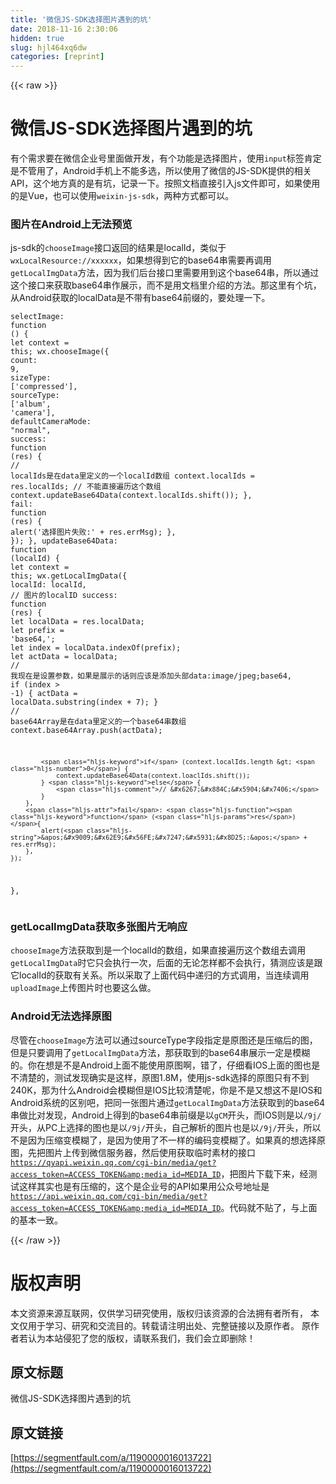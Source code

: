 ```yaml
---
title: '微信JS-SDK选择图片遇到的坑' 
date: 2018-11-16 2:30:06
hidden: true
slug: hjl464xq6dw
categories: [reprint]
---
```


{{< raw >}}
<h1 id="articleHeader0">&#x5FAE;&#x4FE1;JS-SDK&#x9009;&#x62E9;&#x56FE;&#x7247;&#x9047;&#x5230;&#x7684;&#x5751;</h1><p>&#x6709;&#x4E2A;&#x9700;&#x6C42;&#x8981;&#x5728;&#x5FAE;&#x4FE1;&#x4F01;&#x4E1A;&#x53F7;&#x91CC;&#x9762;&#x505A;&#x5F00;&#x53D1;&#xFF0C;&#x6709;&#x4E2A;&#x529F;&#x80FD;&#x662F;&#x9009;&#x62E9;&#x56FE;&#x7247;&#xFF0C;&#x4F7F;&#x7528;<code>input</code>&#x6807;&#x7B7E;&#x80AF;&#x5B9A;&#x662F;&#x4E0D;&#x7BA1;&#x7528;&#x4E86;&#xFF0C;Android&#x624B;&#x673A;&#x4E0A;&#x4E0D;&#x80FD;&#x591A;&#x9009;&#xFF0C;&#x6240;&#x4EE5;&#x4F7F;&#x7528;&#x4E86;&#x5FAE;&#x4FE1;&#x7684;JS-SDK&#x63D0;&#x4F9B;&#x7684;&#x76F8;&#x5173;API&#xFF0C;&#x8FD9;&#x4E2A;&#x5730;&#x65B9;&#x771F;&#x7684;&#x662F;&#x6709;&#x5751;&#xFF0C;&#x8BB0;&#x5F55;&#x4E00;&#x4E0B;&#x3002;&#x6309;&#x7167;&#x6587;&#x6863;&#x76F4;&#x63A5;&#x5F15;&#x5165;js&#x6587;&#x4EF6;&#x5373;&#x53EF;&#xFF0C;&#x5982;&#x679C;&#x4F7F;&#x7528;&#x7684;&#x662F;Vue&#xFF0C;&#x4E5F;&#x53EF;&#x4EE5;&#x4F7F;&#x7528;<code>weixin-js-sdk</code>&#xFF0C;&#x4E24;&#x79CD;&#x65B9;&#x5F0F;&#x90FD;&#x53EF;&#x4EE5;&#x3002;</p><h3 id="articleHeader1">&#x56FE;&#x7247;&#x5728;Android&#x4E0A;&#x65E0;&#x6CD5;&#x9884;&#x89C8;</h3><p>js-sdk&#x7684;<code>chooseImage</code>&#x63A5;&#x53E3;&#x8FD4;&#x56DE;&#x7684;&#x7ED3;&#x679C;&#x662F;localId&#xFF0C;&#x7C7B;&#x4F3C;&#x4E8E;<code>wxLocalResource://xxxxxx</code>&#xFF0C;&#x5982;&#x679C;&#x60F3;&#x5F97;&#x5230;&#x5B83;&#x7684;base64&#x4E32;&#x9700;&#x8981;&#x518D;&#x8C03;&#x7528;<code>getLocalImgData</code>&#x65B9;&#x6CD5;&#xFF0C;&#x56E0;&#x4E3A;&#x6211;&#x4EEC;&#x540E;&#x53F0;&#x63A5;&#x53E3;&#x91CC;&#x9700;&#x8981;&#x7528;&#x5230;&#x8FD9;&#x4E2A;base64&#x4E32;&#xFF0C;&#x6240;&#x4EE5;&#x901A;&#x8FC7;&#x8FD9;&#x4E2A;&#x63A5;&#x53E3;&#x6765;&#x83B7;&#x53D6;base64&#x4E32;&#x4F5C;&#x5C55;&#x793A;&#xFF0C;&#x800C;&#x4E0D;&#x662F;&#x7528;&#x6587;&#x6863;&#x91CC;&#x4ECB;&#x7ECD;&#x7684;&#x65B9;&#x6CD5;&#x3002;&#x90A3;&#x8FD9;&#x91CC;&#x6709;&#x4E2A;&#x5751;&#xFF0C;&#x4ECE;Android&#x83B7;&#x53D6;&#x7684;localData&#x662F;&#x4E0D;&#x5E26;&#x6709;base64&#x524D;&#x7F00;&#x7684;&#xFF0C;&#x8981;&#x5904;&#x7406;&#x4E00;&#x4E0B;&#x3002;</p><div class="widget-codetool" style="display:none"><div class="widget-codetool--inner"><span class="selectCode code-tool" data-toggle="tooltip" data-placement="top" title="" data-original-title="&#x5168;&#x9009;"></span> <span type="button" class="copyCode code-tool" data-toggle="tooltip" data-placement="top" data-clipboard-text="selectImage: function () {
    let context = this;
    wx.chooseImage({
        count: 9,
        sizeType: [&apos;compressed&apos;], 
        sourceType: [&apos;album&apos;, &apos;camera&apos;], 
        defaultCameraMode: &quot;normal&quot;, 
        success: function (res) {
            // localIds&#x662F;&#x5728;data&#x91CC;&#x5B9A;&#x4E49;&#x7684;&#x4E00;&#x4E2A;localId&#x6570;&#x7EC4;
            context.localIds = res.localIds;
            // &#x4E0D;&#x80FD;&#x76F4;&#x63A5;&#x904D;&#x5386;&#x8FD9;&#x4E2A;&#x6570;&#x7EC4;
            context.updateBase64Data(context.localIds.shift());
        },
        fail: function (res) {
            alert(&apos;&#x9009;&#x62E9;&#x56FE;&#x7247;&#x5931;&#x8D25;:&apos; + res.errMsg);
        },
    });
},
updateBase64Data: function (localId) {
    let context = this;
    wx.getLocalImgData({
        localId: localId, // &#x56FE;&#x7247;&#x7684;localID
        success: function (res) {
            let localData = res.localData;
            let prefix = &apos;base64,&apos;;
            let index = localData.indexOf(prefix);
            let actData = localData;
            // &#x6211;&#x73B0;&#x5728;&#x662F;&#x8BBE;&#x7F6E;&#x53C2;&#x6570;&#xFF0C;&#x5982;&#x679C;&#x662F;&#x5C55;&#x793A;&#x7684;&#x8BDD;&#x5219;&#x5E94;&#x8BE5;&#x662F;&#x6DFB;&#x52A0;&#x5934;&#x90E8;data:image/jpeg;base64,
            if (index &gt; -1) {
                actData = localData.substring(index + 7);
            }
            // base64Array&#x662F;&#x5728;data&#x91CC;&#x5B9A;&#x4E49;&#x7684;&#x4E00;&#x4E2A;base64&#x4E32;&#x6570;&#x7EC4;
            context.base64Array.push(actData);
            
            if (context.localIds.length &gt; 0) {
                context.updateBase64Data(context.loaclIds.shift());
            } else {
                // &#x6267;&#x884C;&#x5904;&#x7406;
            }
        },
        fail: function (res) {
            alert(&apos;&#x9009;&#x62E9;&#x56FE;&#x7247;&#x5931;&#x8D25;:&apos; + res.errMsg);
        },
    });
}," title="" data-original-title="&#x590D;&#x5236;"></span> <span type="button" class="saveToNote code-tool" data-toggle="tooltip" data-placement="top" title="" data-original-title="&#x653E;&#x8FDB;&#x7B14;&#x8BB0;"></span></div></div><pre class="javascript hljs"><code class="javascript">selectImage: <span class="hljs-function"><span class="hljs-keyword">function</span> (<span class="hljs-params"></span>) </span>{
    <span class="hljs-keyword">let</span> context = <span class="hljs-keyword">this</span>;
    wx.chooseImage({
        <span class="hljs-attr">count</span>: <span class="hljs-number">9</span>,
        <span class="hljs-attr">sizeType</span>: [<span class="hljs-string">&apos;compressed&apos;</span>], 
        <span class="hljs-attr">sourceType</span>: [<span class="hljs-string">&apos;album&apos;</span>, <span class="hljs-string">&apos;camera&apos;</span>], 
        <span class="hljs-attr">defaultCameraMode</span>: <span class="hljs-string">&quot;normal&quot;</span>, 
        <span class="hljs-attr">success</span>: <span class="hljs-function"><span class="hljs-keyword">function</span> (<span class="hljs-params">res</span>) </span>{
            <span class="hljs-comment">// localIds&#x662F;&#x5728;data&#x91CC;&#x5B9A;&#x4E49;&#x7684;&#x4E00;&#x4E2A;localId&#x6570;&#x7EC4;</span>
            context.localIds = res.localIds;
            <span class="hljs-comment">// &#x4E0D;&#x80FD;&#x76F4;&#x63A5;&#x904D;&#x5386;&#x8FD9;&#x4E2A;&#x6570;&#x7EC4;</span>
            context.updateBase64Data(context.localIds.shift());
        },
        <span class="hljs-attr">fail</span>: <span class="hljs-function"><span class="hljs-keyword">function</span> (<span class="hljs-params">res</span>) </span>{
            alert(<span class="hljs-string">&apos;&#x9009;&#x62E9;&#x56FE;&#x7247;&#x5931;&#x8D25;:&apos;</span> + res.errMsg);
        },
    });
},
<span class="hljs-attr">updateBase64Data</span>: <span class="hljs-function"><span class="hljs-keyword">function</span> (<span class="hljs-params">localId</span>) </span>{
    <span class="hljs-keyword">let</span> context = <span class="hljs-keyword">this</span>;
    wx.getLocalImgData({
        <span class="hljs-attr">localId</span>: localId, <span class="hljs-comment">// &#x56FE;&#x7247;&#x7684;localID</span>
        success: <span class="hljs-function"><span class="hljs-keyword">function</span> (<span class="hljs-params">res</span>) </span>{
            <span class="hljs-keyword">let</span> localData = res.localData;
            <span class="hljs-keyword">let</span> prefix = <span class="hljs-string">&apos;base64,&apos;</span>;
            <span class="hljs-keyword">let</span> index = localData.indexOf(prefix);
            <span class="hljs-keyword">let</span> actData = localData;
            <span class="hljs-comment">// &#x6211;&#x73B0;&#x5728;&#x662F;&#x8BBE;&#x7F6E;&#x53C2;&#x6570;&#xFF0C;&#x5982;&#x679C;&#x662F;&#x5C55;&#x793A;&#x7684;&#x8BDD;&#x5219;&#x5E94;&#x8BE5;&#x662F;&#x6DFB;&#x52A0;&#x5934;&#x90E8;data:image/jpeg;base64,</span>
            <span class="hljs-keyword">if</span> (index &gt; <span class="hljs-number">-1</span>) {
                actData = localData.substring(index + <span class="hljs-number">7</span>);
            }
            <span class="hljs-comment">// base64Array&#x662F;&#x5728;data&#x91CC;&#x5B9A;&#x4E49;&#x7684;&#x4E00;&#x4E2A;base64&#x4E32;&#x6570;&#x7EC4;</span>
            context.base64Array.push(actData);
            
            <span class="hljs-keyword">if</span> (context.localIds.length &gt; <span class="hljs-number">0</span>) {
                context.updateBase64Data(context.loaclIds.shift());
            } <span class="hljs-keyword">else</span> {
                <span class="hljs-comment">// &#x6267;&#x884C;&#x5904;&#x7406;</span>
            }
        },
        <span class="hljs-attr">fail</span>: <span class="hljs-function"><span class="hljs-keyword">function</span> (<span class="hljs-params">res</span>) </span>{
            alert(<span class="hljs-string">&apos;&#x9009;&#x62E9;&#x56FE;&#x7247;&#x5931;&#x8D25;:&apos;</span> + res.errMsg);
        },
    });
},</code></pre><h3 id="articleHeader2">getLocalImgData&#x83B7;&#x53D6;&#x591A;&#x5F20;&#x56FE;&#x7247;&#x65E0;&#x54CD;&#x5E94;</h3><p><code>chooseImage</code>&#x65B9;&#x6CD5;&#x83B7;&#x53D6;&#x5230;&#x662F;&#x4E00;&#x4E2A;localId&#x7684;&#x6570;&#x7EC4;&#xFF0C;&#x5982;&#x679C;&#x76F4;&#x63A5;&#x904D;&#x5386;&#x8FD9;&#x4E2A;&#x6570;&#x7EC4;&#x53BB;&#x8C03;&#x7528;<code>getLocalImgData</code>&#x65F6;&#x5B83;&#x53EA;&#x4F1A;&#x6267;&#x884C;&#x4E00;&#x6B21;&#xFF0C;&#x540E;&#x9762;&#x7684;&#x65E0;&#x8BBA;&#x600E;&#x6837;&#x90FD;&#x4E0D;&#x4F1A;&#x6267;&#x884C;&#xFF0C;&#x731C;&#x6D4B;&#x5E94;&#x8BE5;&#x662F;&#x8DDF;&#x5B83;localId&#x7684;&#x83B7;&#x53D6;&#x6709;&#x5173;&#x7CFB;&#x3002;&#x6240;&#x4EE5;&#x91C7;&#x53D6;&#x4E86;&#x4E0A;&#x9762;&#x4EE3;&#x7801;&#x4E2D;&#x9012;&#x5F52;&#x7684;&#x65B9;&#x5F0F;&#x8C03;&#x7528;&#xFF0C;&#x5F53;&#x8FDE;&#x7EED;&#x8C03;&#x7528;<code>uploadImage</code>&#x4E0A;&#x4F20;&#x56FE;&#x7247;&#x65F6;&#x4E5F;&#x8981;&#x8FD9;&#x4E48;&#x505A;&#x3002;</p><h3 id="articleHeader3">Android&#x65E0;&#x6CD5;&#x9009;&#x62E9;&#x539F;&#x56FE;</h3><p>&#x5C3D;&#x7BA1;&#x5728;<code>chooseImage</code>&#x65B9;&#x6CD5;&#x53EF;&#x4EE5;&#x901A;&#x8FC7;sourceType&#x5B57;&#x6BB5;&#x6307;&#x5B9A;&#x662F;&#x539F;&#x56FE;&#x8FD8;&#x662F;&#x538B;&#x7F29;&#x540E;&#x7684;&#x56FE;&#xFF0C;&#x4F46;&#x662F;&#x53EA;&#x8981;&#x8C03;&#x7528;&#x4E86;<code>getLocalImgData</code>&#x65B9;&#x6CD5;&#xFF0C;&#x90A3;&#x83B7;&#x53D6;&#x5230;&#x7684;base64&#x4E32;&#x5C55;&#x793A;&#x4E00;&#x5B9A;&#x662F;&#x6A21;&#x7CCA;&#x7684;&#x3002;&#x4F60;&#x5728;&#x60F3;&#x662F;&#x4E0D;&#x662F;Android&#x4E0A;&#x9762;&#x4E0D;&#x80FD;&#x4F7F;&#x7528;&#x539F;&#x56FE;&#x554A;&#xFF0C;&#x9519;&#x4E86;&#xFF0C;&#x4ED4;&#x7EC6;&#x770B;IOS&#x4E0A;&#x9762;&#x7684;&#x56FE;&#x4E5F;&#x662F;&#x4E0D;&#x6E05;&#x695A;&#x7684;&#xFF0C;&#x6D4B;&#x8BD5;&#x53D1;&#x73B0;&#x786E;&#x5B9E;&#x662F;&#x8FD9;&#x6837;&#xFF0C;&#x539F;&#x56FE;1.8M&#xFF0C;&#x4F7F;&#x7528;js-sdk&#x9009;&#x62E9;&#x7684;&#x539F;&#x56FE;&#x53EA;&#x6709;&#x4E0D;&#x5230;240K&#xFF0C;&#x90A3;&#x4E3A;&#x4EC0;&#x4E48;Android&#x4F1A;&#x6A21;&#x7CCA;&#x4F46;&#x662F;IOS&#x6BD4;&#x8F83;&#x6E05;&#x695A;&#x5462;&#xFF0C;&#x4F60;&#x662F;&#x4E0D;&#x662F;&#x53C8;&#x60F3;&#x8FD9;&#x4E0D;&#x662F;IOS&#x548C;Android&#x7CFB;&#x7EDF;&#x7684;&#x533A;&#x522B;&#x5427;&#xFF0C;&#x628A;&#x540C;&#x4E00;&#x5F20;&#x56FE;&#x7247;&#x901A;&#x8FC7;<code>getLocalImgData</code>&#x65B9;&#x6CD5;&#x83B7;&#x53D6;&#x5230;&#x7684;base64&#x4E32;&#x505A;&#x6BD4;&#x5BF9;&#x53D1;&#x73B0;&#xFF0C;Android&#x4E0A;&#x5F97;&#x5230;&#x7684;base64&#x4E32;&#x524D;&#x7F00;&#x662F;&#x4EE5;<code>gCM</code>&#x5F00;&#x5934;&#xFF0C;&#x800C;IOS&#x5219;&#x662F;&#x4EE5;<code>/9j/</code>&#x5F00;&#x5934;&#xFF0C;&#x4ECE;PC&#x4E0A;&#x9009;&#x62E9;&#x7684;&#x56FE;&#x4E5F;&#x662F;&#x4EE5;<code>/9j/</code>&#x5F00;&#x5934;&#xFF0C;&#x81EA;&#x5DF1;&#x89E3;&#x6790;&#x7684;&#x56FE;&#x7247;&#x4E5F;&#x662F;&#x4EE5;<code>/9j/</code>&#x5F00;&#x5934;&#xFF0C;&#x6240;&#x4EE5;&#x4E0D;&#x662F;&#x56E0;&#x4E3A;&#x538B;&#x7F29;&#x53D8;&#x6A21;&#x7CCA;&#x4E86;&#xFF0C;&#x662F;&#x56E0;&#x4E3A;&#x4F7F;&#x7528;&#x4E86;&#x4E0D;&#x4E00;&#x6837;&#x7684;&#x7F16;&#x7801;&#x53D8;&#x6A21;&#x7CCA;&#x4E86;&#x3002;&#x5982;&#x679C;&#x771F;&#x7684;&#x60F3;&#x9009;&#x62E9;&#x539F;&#x56FE;&#xFF0C;&#x5148;&#x628A;&#x56FE;&#x7247;&#x4E0A;&#x4F20;&#x5230;&#x5FAE;&#x4FE1;&#x670D;&#x52A1;&#x5668;&#xFF0C;&#x7136;&#x540E;&#x4F7F;&#x7528;&#x83B7;&#x53D6;&#x4E34;&#x65F6;&#x7D20;&#x6750;&#x7684;&#x63A5;&#x53E3;<code>https://qyapi.weixin.qq.com/cgi-bin/media/get?access_token=ACCESS_TOKEN&amp;media_id=MEDIA_ID</code>&#xFF0C;&#x628A;&#x56FE;&#x7247;&#x4E0B;&#x8F7D;&#x4E0B;&#x6765;&#xFF0C;&#x7ECF;&#x6D4B;&#x8BD5;&#x8FD9;&#x6837;&#x5176;&#x5B9E;&#x4E5F;&#x662F;&#x6709;&#x538B;&#x7F29;&#x7684;&#xFF0C;&#x8FD9;&#x4E2A;&#x662F;&#x4F01;&#x4E1A;&#x53F7;&#x7684;API&#x5982;&#x679C;&#x7528;&#x516C;&#x4F17;&#x53F7;&#x5730;&#x5740;&#x662F;<code>https://api.weixin.qq.com/cgi-bin/media/get?access_token=ACCESS_TOKEN&amp;media_id=MEDIA_ID</code>&#x3002;&#x4EE3;&#x7801;&#x5C31;&#x4E0D;&#x8D34;&#x4E86;&#xFF0C;&#x4E0E;&#x4E0A;&#x9762;&#x7684;&#x57FA;&#x672C;&#x4E00;&#x81F4;&#x3002;</p>
{{< /raw >}}

# 版权声明
本文资源来源互联网，仅供学习研究使用，版权归该资源的合法拥有者所有，
本文仅用于学习、研究和交流目的。转载请注明出处、完整链接以及原作者。
原作者若认为本站侵犯了您的版权，请联系我们，我们会立即删除！

## 原文标题
微信JS-SDK选择图片遇到的坑

## 原文链接
[https://segmentfault.com/a/1190000016013722](https://segmentfault.com/a/1190000016013722)

